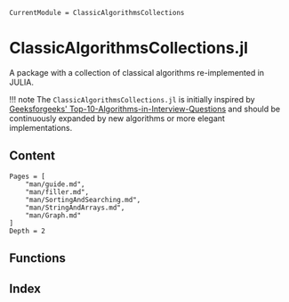 ```@meta
CurrentModule = ClassicAlgorithmsCollections
```

# ClassicAlgorithmsCollections.jl

A package with a collection of classical algorithms re-implemented in JULIA.

!!! note
    The `ClassicAlgorithmsCollections.jl` is initially inspired by [Geeksforgeeks' Top-10-Algorithms-in-Interview-Questions](https://www.geeksforgeeks.org/top-10-algorithms-in-interview-questions/) and should be continuously expanded by new algorithms or more elegant implementations.

## Content

```@contents
Pages = [
    "man/guide.md",
    "man/filler.md",
    "man/SortingAndSearching.md",
    "man/StringAndArrays.md",
    "man/Graph.md"
]
Depth = 2
```

## Functions


## Index

```@index
```